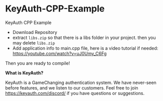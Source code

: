 # KeyAuth-CPP-Example
KeyAuth CPP Example

- Download Repository
- extract `libs.zip` so that there is a libs folder in your project. then you may delete `libs.zip` 
- Add application info to main.cpp file, here is a video tutorial if needed: https://youtube.com/watch?v=uJ0Umy_C6Fg

Then you are ready to compile!

**What is KeyAuth?**

KeyAuth is a GameChanging authentication system. We have never-seen before features, and we listen to our customers.
Feel free to join https://keyauth.com/discord/ if you have questions or suggestions.
